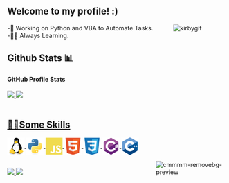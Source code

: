 ## Welcome to my profile! :)

<img src="https://s9.gifyu.com/images/SUNRL.gif"  width="120" align="right" alt="kirbygif" />  

-🌱 Working on Python and VBA to Automate Tasks.    
-👨‍💻 Always Learning.    

 <div>
   <h2> Github Stats 📊 </h2>
  <h4> GitHub Profile Stats </h4> 
  <a href="https://github.com/Kawanlb">
  <img height="179em" src="https://github-readme-stats.vercel.app/api?username=Kawanlb&show_icons=true&theme=dark&include_all_commits=true&count_private=true"/>
    
  <img height="180em" src="https://github-readme-stats.vercel.app/api/top-langs/?username=Kawanlb&layout=compact&langs_count=16&theme=dark"/>
</div>
    
<div style="display: inline_block"><br>
    <h2> 🐱‍💻Some Skills </h2>
    <img align="center" alt="-Linux" width="40" src="https://raw.githubusercontent.com/devicons/devicon/master/icons/linux/linux-original.svg">
    <img align="center" alt="-Python" width="40" src="https://raw.githubusercontent.com/devicons/devicon/master/icons/python/python-original.svg">
    <img align="center" alt="-Js" width="40" src="https://raw.githubusercontent.com/devicons/devicon/master/icons/javascript/javascript-plain.svg">
    <img align="center" alt="-HTML" width="40" src="https://raw.githubusercontent.com/devicons/devicon/master/icons/html5/html5-original.svg">
    <img align="center" alt="-CSS" width="40" src="https://raw.githubusercontent.com/devicons/devicon/master/icons/css3/css3-original.svg">
    <img align="center" alt="-C#" width="40" src="https://raw.githubusercontent.com/devicons/devicon/master/icons/csharp/csharp-original.svg">
    <img align="center" alt="-C++" width="40" src="https://raw.githubusercontent.com/devicons/devicon/master/icons/cplusplus/cplusplus-original.svg">
 
 <a href="https://ibb.co/qYT4CgV"><img src="https://i.ibb.co/qYT4CgV/cmmmm-removebg-preview.png" align="right" width="160" alt="cmmmm-removebg-preview" border="0"></a>
</div>
  
  ##
 
<div> 
  <a href="https://instagram.com/kawanlb" target="_blank"><img src="https://img.shields.io/badge/-Instagram-%23E4405F?style=for-the-badge&logo=instagram&logoColor=white" target="_blank"> </a>
  <a href="https://www.linkedin.com/in/kawanlb" target="_blank"><img src="https://img.shields.io/badge/-LinkedIn-%230077B5?style=for-the-badge&logo=linkedin&logoColor=white" target="_blank"></a> 
 
</div>
